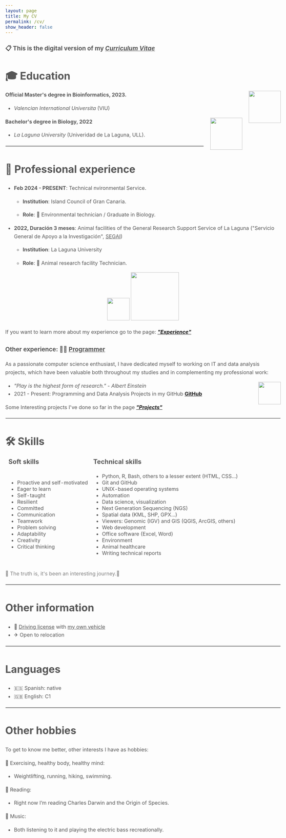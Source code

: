 ```yaml
---
layout: page
title: My CV
permalink: /cv/
show_header: false
---
```


<style>

body {
    max-width: 100%;
    margin: 0 auto;
    font-size: 1rem;
    line-height: 1.6;
    color: #555555;
}

</style>

### 📋 **This is the digital version of my *<u>Curriculum Vitae</u>***

🎓 **Education**
======
<div style="float: right; margin-left: 20px;">
  <img src="https://www.universidadviu.com/sites/universidadviu.com/themes/custom/universidadviu_com/logo.webp" width="100px">
</div>

**Official Master's degree in Bioinformatics, 2023.**
* *Valencian International Universita* (VIU)

<div style="float: right; margin-left: 20px;">
  <img src="https://www.ull.es/portal/noticias/wp-content/uploads/sites/13/2018/04/ull-nuevo-logo-300x177.jpg" width="100px">
</div>

**Bachelor's degree in Biology, 2022**
* *La Laguna University* (Univeridad de La Laguna, ULL).

<hr style="border: 1px solid #ededed; margin: 20px 0;">

💼 **Professional experience**
======

* **Feb 2024 - PRESENT**: Technical nvironmental Service. 

  * **Institution**: Island Council of Gran Canaria.

  * **Role**: 🌲 Environmental technician / Graduate in Biology.

<p>  </p>

* **2022, Duración 3 meses**: Animal facilities of the General Research Support Service of La Laguna ("Servicio General de Apoyo a la Investigación", <u>SEGAI</u>)

  * **Institution**: La Laguna University

  * **Role**: 🐁 Animal research facility Technician.

<p align= "center">
  <img src="https://pbs.twimg.com/profile_images/1561716451173621760/kLELmYdp_400x400.jpg" width="70px"> <img src="https://www.ull.es/portal/noticias/wp-content/uploads/sites/13/2015/07/LOGOSEGAI-transparencia-2014.png" width="150px">
</p>

If you want to learn more about my experience go to the page: [***"Experience"***](https://juancarlosbio.github.io/juancarlos_portfolio_esp/experiencia/) 

### Other experience: 👩‍💻 <u>Programmer</u> 

As a passionate computer science enthusiast, I have dedicated myself to working on IT and data analysis projects, which have been valuable both throughout my studies and in complementing my professional work:

<div style="float: right; margin-left: 20px;">
  <img src="https://github.githubassets.com/assets/GitHub-Mark-ea2971cee799.png" width="70px">
</div>

* *"Play is the highest form of research." - Albert Einstein*
* 2021 - Present: Programming and Data Analysis Projects in my GitHub [**GitHub**](https://github.com/JuanCarlosBio)

Some Interesting projects I've done so far in the page [**<i>"Projects"</i>**](https://juancarlosbio.github.io/juancarlos_portfolio_eng/projects/)

<hr style="border: 1px solid #ededed; margin: 20px 0;">

🛠️ **Skills**
======

<table style="border: 1px solid #fdfdfd; border-collapse: collapse">
 <tr>
    <td style="border: 1px solid #fdfdfd; background-color: #fdfdfd;"><b style="font-size:20px">Soft skills</b></td>
    <td style="border: 1px solid #fdfdfd; background-color: #fdfdfd;"><b style="font-size:20px">Technical skills</b></td>
 </tr>
 <tr>
    <td style="border: 1px solid #fdfdfd; background-color: #fdfdfd;">
        <ul>
            <li>Proactive and self-motivated</li>
            <li>Eager to learn</li>
            <li>Self-taught</li>
            <li>Resilient</li>
            <li>Committed</li>
            <li>Communication</li>
            <li>Teamwork</li>
            <li>Problem solving</li>
            <li>Adaptability</li>
            <li>Creativity</li>
            <li>Critical thinking</li>
        </ul>
    </td>
    <td style="border: 1px solid #fdfdfd; background-color: #fdfdfd;">
        <ul>
            <li>Python, R, Bash, others to a lesser extent (HTML, CSS...)</li>
            <li>Git and GitHub</li>
            <li>UNIX-based operating systems</li>
            <li>Automation</li>
            <li>Data science, visualization</li>
            <li>Next Generation Sequencing (NGS)</li>
            <li>Spatial data (KML, SHP, GPX...)</li>
            <li>Viewers: Genomic (IGV) and GIS (QGIS, ArcGIS, others)</li>
            <li>Web development</li>
            <li>Office software (Excel, Word)</li>
            <li>Environment</li>
            <li>Animal healthcare</li>
            <li>Writing technical reports</li>
        </ul>
    </td>
 </tr>
</table>

<p style="font-size:16px; margin-top:20px; color:gray;">
🧳 The truth is, it's been an interesting journey.🚀
</p>

<hr style="border: 1px solid #ededed; margin: 20px 0;">

**Other information**
===

* 🚗 <u>Driving license</u> with <u>my own vehicle</u>
* ✈ Open to relocation

<hr style="border: 1px solid #ededed; margin: 20px 0;">

**Languages**
===

* 🇪🇸 Spanish: native
* 🇬🇧 English: C1

<hr style="border: 1px solid #ededed; margin: 20px 0;">

**Other hobbies**
===

To get to know me better, other interests I have as hobbies:

💪 Exercising, healthy body, healthy mind:

* Weightlifting, running, hiking, swimming.

📕 Reading:

* Right now I’m reading Charles Darwin and the Origin of Species.

🎼 Music:

* Both listening to it and playing the electric bass recreationally.
